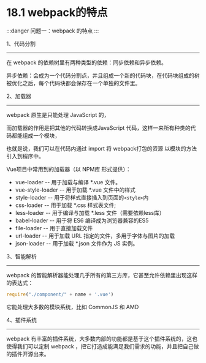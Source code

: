 # 18.1 webpack的特点

:::danger 问题一：webpack 的特点
:::

1、代码分割

---
在 webpack 的依赖树里有两种类型的依赖：同步依赖和异步依赖。

异步依赖：会成为一个代码分割点，并且组成一个新的代码块，在代码块组成的树被优化之后，每个代码块都会保存在一个单独的文件里。

2、加载器

---
webpack 原生是只能处理 JavaScript 的，

而加载器的作用是把其他的代码转换成JavaScript 代码，这样一来所有种类的代码都能组成一个模块，

也就是说，我们可以在代码内通过 import 将 webpack打包的资源 以模块的方法引入到程序中。

Vue项目中常用到的加载器（以 NPM库 形式提供）：

- vue-loader -- 用于加载与编译 *.vue 文件。
- vue-style-loader -- 用于加载 *.vue 文件中的样式
- style-loader -- 用于将样式直接插入到页面的`<style>`内
- css-loader -- 用于加载 *.css 样式表文件;
- less-loader -- 用于编译与加载 *.less 文件（需要依赖less库）
- babel-loader -- 用于将 ES6 编译成为浏览器兼容的ES5
- file-loader -- 用于直接加载文件
- url-loader -- 用于加载 URL 指定的文件，多用于字体与图片的加载
- json-loader -- 用于加载 *.json 文件作为 JS 实例。

3、智能解析

---
webpack 的智能解析器能处理几乎所有的第三方库，它甚至允许依赖里出现这样的表达式：

```js
require("./component/" + name + '.vue')
```

它能处理大多数的模块系统，比如 CommonJS 和 AMD

4、插件系统

---
webpack 有丰富的插件系统，大多数内部的功能都是基于这个插件系统的，这也使得我们可以定制 webpack ，把它打造成能满足我们需求的功能，并且把自己做的插件开源出来。